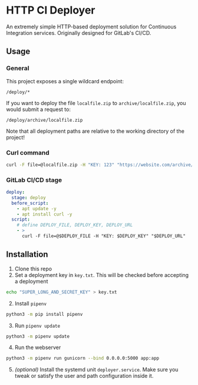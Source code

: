 # HTTP CI Deployer
An extremely simple HTTP-based deployment solution for Continuous Integration services. Originally designed for GitLab's CI/CD.

## Usage
### General
This project exposes a single wildcard endpoint:
```
/deploy/*
```
If you want to deploy the file `localfile.zip` to `archive/localfile.zip`, you would submit a request to:
```
/deploy/archive/localfile.zip
```
Note that all deployment paths are relative to the working directory of the project!

### Curl command
```bash
curl -F file=@localfile.zip -H "KEY: 123" "https://website.com/archive/localfile.zip"
```

### GitLab CI/CD stage
```yml
deploy:
  stage: deploy
  before_script:
    - apt update -y
    - apt install curl -y
  script:
    # define DEPLOY_FILE, DEPLOY_KEY, DEPLOY_URL
    - >
      curl -F file=@$DEPLOY_FILE -H "KEY: $DEPLOY_KEY" "$DEPLOY_URL"
```

## Installation
1. Clone this repo
2. Set a deployment key in `key.txt`. This will be checked before accepting a deployment
```bash
echo "SUPER_LONG_AND_SECRET_KEY" > key.txt
```

2. Install `pipenv`

```bash
python3 -m pip install pipenv
```

3. Run `pipenv update`
```bash
python3 -m pipenv update
```

4. Run the webserver
```bash
python3 -m pipenv run gunicorn --bind 0.0.0.0:5000 app:app
```

5. *(optional)* Install the systemd unit `deployer.service`. Make sure you tweak or satisfy the user and path configuration inside it.
